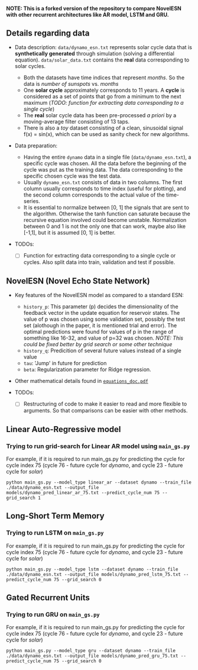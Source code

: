 #### NOTE: This is a forked version of the repository to compare NovelESN with other recurrent architectures like AR model, LSTM and GRU.

## Details regarding data

- Data description: `data/dynamo_esn.txt` represents solar cycle data that is **synthetically generated** through simulation (solving a differential equation). `data/solar_data.txt` contains the **real** data corresponding to solar cycles. 
  - Both the datasets have time indices that represent *months*. So the data is *number of sunspots* vs. *months*
  - One **solar cycle** approximately corresponds to 11 years. A **cycle** is considered as a set of points that go from a minimum to the next maximum (*TODO: function for extracting data corresponding to a single cycle*)
  - The **real** solar cycle data has been pre-processed *a priori* by a moving-average filter consisting of 13 taps.
  - There is also a *toy* dataset consisting of a clean, sinusoidal signal f(x) = sin(x), which can be used as sanity check for new algorithms.

- Data preparation: 
  - Having the entire `dynamo` data in a single file (`data/dynamo_esn.txt`), a specific cycle was chosen. All the data before the beginning of the cycle was put as the training data. The data corresponding to the specific chosen cycle was the test data. 
  - Usually `dynamo_esn.txt` consists of data in two columns. The first column usually corresponds to time index (useful for plotting), and the second column corresponds to the actual value of the time-series. 
  - It is essential to normalize between [0, 1] the signals that are sent to the algorithm. Otherwise the tanh function can saturate because the recursive equation involved could become unstable. Normalization between 0 and 1 is not the only one that can work, maybe also like [-1,1], but it is assumed [0, 1] is better.
 
- TODOs:
  - [ ] Function for extracting data corresponding to a single cycle or cycles. Also split data into train, validation and test if possible.

## NovelESN (Novel Echo State Network)
- Key features of the NovelESN model as compared to a standard ESN:
  - `history_p`: This parameter (p) decides the dimensionality of the feedback vector in the update equation for reservoir states. The value of p was chosen using some validation set, possibly the test set (alothough in the paper, it is mentioned trial and error). The optimal predictions were found for values of p in the range of something like 16-32, and value of p=32 was chosen. *NOTE: This could be fixed better by grid search or some other technique*
  - `history_q`: Predicition of several future values instead of a single value
  - `tau`: 'Jump' in future for prediction
  - `beta`: Regularization parameter for Ridge regression.
- Other mathematical details found in [`equations_doc.pdf`](https://github.com/anubhabghosh/NovelESN/blob/master/NovelESN_Aleix/equations_doc.pdf)

- TODOs:
  - [ ] Restructuring of code to make it easier to read and more flexible to arguments. So that comparisons can be easier with other methods.

## Linear Auto-Regressive model
### Trying to run grid-search for Linear AR model using `main_gs.py`
For example, if it is required to run main_gs.py for predicting the cycle for cycle index 75
(cycle 76 - future cycle for *dynamo*, and cycle 23 - future cycle for *solar*)
```
python main_gs.py --model_type linear_ar --dataset dynamo --train_file ./data/dynamo_esn.txt --output_file models/dynamo_pred_linear_ar_75.txt --predict_cycle_num 75 --grid_search 1
```
## Long-Short Term Memory
### Trying to run LSTM on `main_gs.py`
For example, if it is required to run main_gs.py for predicting the cycle for cycle index 75
(cycle 76 - future cycle for *dynamo*, and cycle 23 - future cycle for *solar*)
```
python main_gs.py --model_type lstm --dataset dynamo --train_file ./data/dynamo_esn.txt --output_file models/dynamo_pred_lstm_75.txt --predict_cycle_num 75 --grid_search 0
```
## Gated Recurrent Units
### Trying to run GRU on `main_gs.py`
For example, if it is required to run main_gs.py for predicting the cycle for cycle index 75
(cycle 76 - future cycle for *dynamo*, and cycle 23 - future cycle for *solar*)
```
python main_gs.py --model_type gru --dataset dynamo --train_file ./data/dynamo_esn.txt --output_file models/dynamo_pred_gru_75.txt --predict_cycle_num 75 --grid_search 0
```

